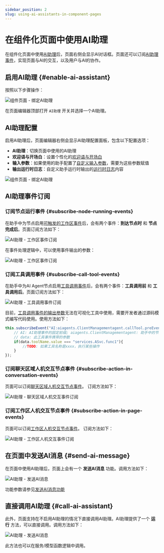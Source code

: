 ```yaml
---
sidebar_position: 2
slug: using-ai-assistants-in-component-pages
---
```


# 在组件化页面中使用AI助理
在组件化页面中使用[AI助理](../ai-assistant)后，页面右侧会显示AI对话框。页面还可以订阅[AI助理事件](../ai-assistant/ai-assistant-event)，实现页面与AI的交互，以及用户与AI的协作。

## 启用AI助理 {#enable-ai-assistant}
按照以下步骤操作：

![组件页面 - 绑定AI助理](./img/component-page-bind-assistant.png)

在页面编辑器顶部打开 `AI助理` 开关并选择一个AI助理。

## AI助理配置

启用AI助理后，页面编辑器右侧会显示AI助理配置面板，包含以下配置选项：
- **AI助理**：切换页面中使用的AI助理
- **欢迎语与开场白**：设置个性化的[欢迎语与开场白](../ai-assistant/welcome-message-and-opening)
- **输入参数**：如果使用的助手配置了[自定义输入参数](../ai-assistant/ai-assistant-input-output#input-parameters)，需要为这些参数赋值
- **输出运行时日志**：自定义助手运行时输出的[运行时日志](../ai-assistant/ai-assistant-input-output#message-output)内容

![组件页面 - 绑定AI助理](./img/component-page-assistant-config.png)


## AI助理事件订阅

### 订阅节点运行事件 {#subscribe-node-running-events}
在助手中为节点启用[可触发的工作区事件](../ai-assistant/ai-assistant-event#node-running-events)后，会有两个事件：**到达节点时** 和 **节点完成后**。页面订阅方法如下：

![AI助理 - 工作区事件订阅](./img/assistant-workspace-event-subscribe.png)

在事件处理逻辑中，可以使用事件输出的参数：

![AI助理 - 工作区事件订阅](./img/assistant-workspace-event-args.png)

### 订阅工具调用事件 {#subscribe-call-tool-events}

在助手中为AI Agent节点启用[工具调用事件](../ai-assistant/ai-assistant-event#agent-call-tool-events)后，会有两个事件：**工具调用前** 和 **工具调用后**。页面订阅方法如下：

![AI助理 - 工具调用事件订阅](./img/assistant-workspace-tool-event.png)

目前，[工具调用事件的输出参数](../ai-assistant/ai-assistant-event#agent-call-tool-events)无法在可视化工具中使用，需要开发者通过源码模式编写代码使用。使用方法如下：
```javascript
this.subscribeEvent("AI:aiagents.ClientManagementagent.callTool.preEvent", async ({ data}) => {
    // AI: AI助理事件的固定前缀; aiagents.ClientManagementagent: 助手中的节点ID; callTool.preEvent: 工具调用前事件, callTool.postEvent: 工具调用后事件
    // data: 此工具事件携带的参数
    if(data.toolName.value === "services.ASvc.func1"){
        //TODO: 如果工具名称是xxxx，执行某些操作 
    }
});
```

### 订阅聊天区域人机交互节点事件 {#subscribe-action-in-conversation-events}
页面可以订阅[聊天区域人机交互节点事件](../ai-assistant/ai-assistant-event#chat-area-human-machine-interaction-events)。
订阅方法如下：

![AI助理 - 聊天区域人机交互事件订阅](./img/assistant-chat-event.png)

### 订阅工作区人机交互节点事件 {#subscribe-action-in-page-events}
页面可以订阅[工作区人机交互节点事件](../ai-assistant/ai-assistant-event#action-in-page-events)。
订阅方法如下：

![AI助理 - 工作区人机交互事件订阅](./img/assistant-uiinterrupt-event.png)

## 在页面中发送AI消息 {#send-ai-message}

在页面中使用AI助理后，页面上会有一个 **发送AI消息** 功能。调用方法如下：

![AI助理 - 发送AI消息](./img/send-ai-message.png)

功能参数请参见[发送AI消息功能](../ai-assistant/ai-assistant-api-exposure#send-ai-message)


## 直接调用AI助理 {#call-ai-assistant}

此外，页面支持在不启用AI助理的情况下直接调用AI助理。AI助理提供了一个 **运行** 方法，可以直接调用。调用方法如下：

![AI助理 - 发送AI消息](./img/call-assistant.png)

此方法也可以在服务/模型函数逻辑中调用。